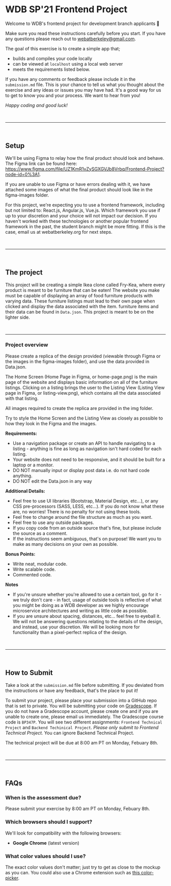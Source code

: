 # WDB SP'21 Frontend Project

Welcome to WDB's frontend project for development branch applicants 👋

Make sure you read these instructions carefully before you start. If you have any questions please reach out to webatberkeley@gmail.com.

The goal of this exercise is to create a simple app that;

- builds and compiles your code locally
- can be viewed at `localhost` using a local web server
- meets the requirements listed below.

If you have any comments or feedback please include it in the `submission.md` file. This is your chance to tell us what you thought about the exercise and any ideas or issues you may have had. It's a good way for us to get to know you and your process. We want to hear from you!

_Happy coding and good luck!_

<br />

---

<br />

## Setup

We'll be using Figma to relay how the final product should look and behave. The Figma link can be found here: https://www.figma.com/file/UZ1KmR1vZySGXGVJb8Vrbq/Frontend-Project?node-id=0%3A1.

If you are unable to use Figma or have errors dealing with it, we have attached some images of what the final product should look like in the figma-images folder.

For this project, we're expecting you to use a frontend framework, including but not limited to: React.js, Angular.js, Vue.js. Which framework you use if up to your discretion and your choice will not impact our decision. If you haven't worked with these technologies or another popular frontend framework in the past, the student branch might be more fitting. If this is the case, email us at webatberkeley.org for next steps.

<br />

---

<br />

## The project

This project will be creating a simple Ikea clone called Fry-Kea, where every product is meant to be furniture that can be eaten! The website you make must be capable of displaying an array of food furniture products with varying data. These furniture listings must lead to their own page when clicked and display the data associated with the item. furniture items and their data can be found in `Data.json`. This project is meant to be on the lighter side.

<br />

---

### **Project overview**

Please create a replica of the design provided (viewable through Figma or the images in the figma-images folder), and use the data provided in Data.json.

The Home Screen (Home Page in Figma, or home-page.png) is the main page of the website and displays basic information on all of the furniture listings. Clicking on a listing brings the user to the Listing View (Listing View page in Figma, or listing-view.png), which contains all the data associated with that listing.

All images required to create the replica are provided in the img folder.

Try to style the Home Screen and the Listing View as closely as possible to how they look in the Figma and the images.

**Requirements:**

- Use a navigation package or create an API to handle navigating to a listing - anything is fine as long as navigation isn't hard coded for each listing.
- Your website does not need to be responsive, and it should be built for a laptop or a monitor.
- DO NOT manually input or display post data i.e. do not hard code anything.
- DO NOT edit the Data.json in any way

**Additional Details:**

- Feel free to use UI libraries (Bootstrap, Material Design, etc...), or any CSS pre-processors (SASS, LESS, etc...). If you do not know what these are, no worries! There is no penalty for not using these tools.
- Feel free to change around the file structure as much as you want.
- Feel free to use any outside packages.
- If you copy code from an outside source that's fine, but please include the source as a comment.
- If the instructions seem ambiguous, that's on purpose! We want you to make as many decisions on your own as possible.

**Bonus Points:**

- Write neat, modular code.
- Write scalable code.
- Commented code.

**Notes**

- If you're unsure whether you're allowed to use a certain tool, go for it - we truly don't care - in fact, usage of outside tools is reflective of what you might be doing as a WDB developer as we highly encourage microservice architectures and writing as little code as possible.
- If you are unsure about spacing, distances, etc... feel free to eyeball it. We will not be answering questions relating to the details of the design, and instead, use your discretion. We will be looking more for functionality than a pixel-perfect replica of the design.

<br />

---

<br />

## How to Submit

Take a look at the `submission.md` file before submitting. If you deviated from the instructions or have any feedback, that's the place to put it!

To submit your project, please place your submission into a GitHub repo that is set to private. You will be submitting your code on [Gradescope](https://www.gradescope.com/). If you do not have a Gradescope account, please create one and if you are unable to create one, please email us immediately. The Gradescope course code is `BP347P`. You will see two different assignments: `Frontend Technical Project` and `Backend Techinical Project`. _Please only submit to Frontend Technical Project._ You can ignore Backend Technical Project.

The technical project will be due at 8:00 am PT on Monday, Febuary 8th.

<br />

---

<br />

## FAQs

### **When is the assessment due?**

Please submit your exercise by 8:00 am PT on Monday, Febuary 8th.

### **Which browsers should I support?**

We'll look for compatibility with the following browsers:

- **Google Chrome** (latest version)

### **What color values should I use?**

The exact color values don't matter; just try to get as close to the mockup as you can. You could also use a Chrome extension such as <a href="https://chrome.google.com/webstore/detail/colorpick-eyedropper/ohcpnigalekghcmgcdcenkpelffpdolg?hl=en" target="_blank">this color-picker</a>.
